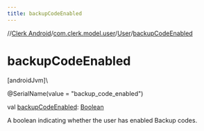 ```yaml
---
title: backupCodeEnabled
---
```

//[Clerk Android](../../../index.html)/[com.clerk.model.user](../index.html)/[User](index.html)/[backupCodeEnabled](backup-code-enabled.html)



# backupCodeEnabled



[androidJvm]\




@SerialName(value = &quot;backup_code_enabled&quot;)



val [backupCodeEnabled](backup-code-enabled.html): [Boolean](https://kotlinlang.org/api/latest/jvm/stdlib/kotlin-stdlib/kotlin/-boolean/index.html)



A boolean indicating whether the user has enabled Backup codes.




